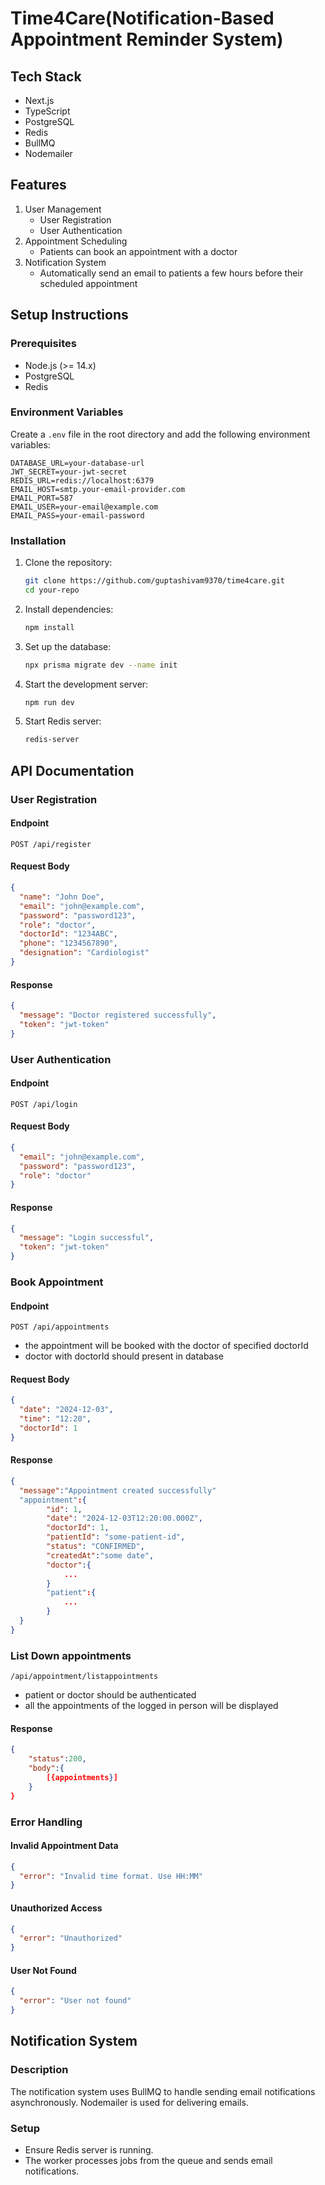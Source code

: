 # Time4Care(Notification-Based Appointment Reminder System)

## Tech Stack

- Next.js
- TypeScript
- PostgreSQL
- Redis
- BullMQ
- Nodemailer

## Features

1. User Management
   - User Registration
   - User Authentication
2. Appointment Scheduling
   - Patients can book an appointment with a doctor
3. Notification System
   - Automatically send an email to patients a few hours before their scheduled appointment

## Setup Instructions

### Prerequisites

- Node.js (>= 14.x)
- PostgreSQL
- Redis

### Environment Variables

Create a `.env` file in the root directory and add the following environment variables:

```env
DATABASE_URL=your-database-url
JWT_SECRET=your-jwt-secret
REDIS_URL=redis://localhost:6379
EMAIL_HOST=smtp.your-email-provider.com
EMAIL_PORT=587
EMAIL_USER=your-email@example.com
EMAIL_PASS=your-email-password
```

### Installation

1. Clone the repository:

   ```bash
   git clone https://github.com/guptashivam9370/time4care.git
   cd your-repo
   ```

2. Install dependencies:

   ```bash
   npm install
   ```

3. Set up the database:

   ```bash
   npx prisma migrate dev --name init
   ```

4. Start the development server:

   ```bash
   npm run dev
   ```

5. Start Redis server:
   ```bash
   redis-server
   ```

## API Documentation

### User Registration

#### Endpoint

`POST /api/register`

#### Request Body

```json
{
  "name": "John Doe",
  "email": "john@example.com",
  "password": "password123",
  "role": "doctor",
  "doctorId": "1234ABC",
  "phone": "1234567890",
  "designation": "Cardiologist"
}
```

#### Response

```json
{
  "message": "Doctor registered successfully",
  "token": "jwt-token"
}
```

### User Authentication

#### Endpoint

`POST /api/login`

#### Request Body

```json
{
  "email": "john@example.com",
  "password": "password123",
  "role": "doctor"
}
```

#### Response

```json
{
  "message": "Login successful",
  "token": "jwt-token"
}
```

### Book Appointment

#### Endpoint

`POST /api/appointments`

- the appointment will be booked with the doctor of specified doctorId
- doctor with doctorId should present in database

#### Request Body

```json
{
  "date": "2024-12-03",
  "time": "12:20",
  "doctorId": 1
}
```

#### Response

```json
{
  "message":"Appointment created successfully"
  "appointment":{
        "id": 1,
        "date": "2024-12-03T12:20:00.000Z",
        "doctorId": 1,
        "patientId": "some-patient-id",
        "status": "CONFIRMED",
        "createdAt":"some date",
        "doctor":{
            ...
        }
        "patient":{
            ...
        }
  }
}
```

### List Down appointments

`/api/appointment/listappointments`

- patient or doctor should be authenticated
- all the appointments of the logged in person will be displayed

#### Response

```json
{
    "status":200,
    "body":{
        [{appointments}]
    }
}
```

### Error Handling

#### Invalid Appointment Data

```json
{
  "error": "Invalid time format. Use HH:MM"
}
```

#### Unauthorized Access

```json
{
  "error": "Unauthorized"
}
```

#### User Not Found

```json
{
  "error": "User not found"
}
```

## Notification System

### Description

The notification system uses BullMQ to handle sending email notifications asynchronously. Nodemailer is used for delivering emails.

### Setup

- Ensure Redis server is running.
- The worker processes jobs from the queue and sends email notifications.
